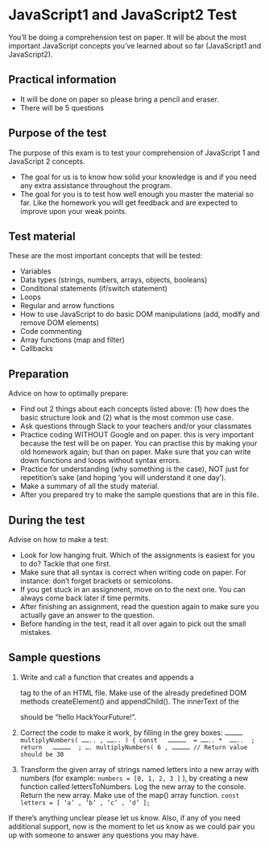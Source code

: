 # JavaScript1 and JavaScript2 Test

You’ll be doing a comprehension test on paper. It will be about the most important JavaScript concepts you’ve learned about so far (JavaScript1 and JavaScript2). 

## Practical information
-  It will be done on paper so please bring a pencil and eraser.
- There will be 5 questions

## Purpose of the test
The purpose of this exam is to test your comprehension of JavaScript 1 and JavaScript 2 concepts.
- The goal for us is to know how solid your knowledge is and if you need any extra assistance throughout the program.
- The goal for you is to test how well enough you master the material so far.
Like the homework you will get feedback and are expected to improve upon your weak points.

## Test material
These are the most important concepts that will be tested:
- Variables
- Data types (strings, numbers, arrays, objects, booleans)
- Conditional statements (if/switch statement)
- Loops
- Regular and arrow functions
- How to use JavaScript to do basic DOM manipulations (add, modify and remove DOM elements)
- Code commenting
- Array functions (map and filter)
- Callbacks

## Preparation
Advice on how to optimally prepare:
- Find out 2 things about each concepts listed above: (1) how does the basic structure look and (2) what is the most common use case.
- Ask questions through Slack to your teachers and/or your classmates
- Practice coding WITHOUT Google and on paper.
	this is very important because the test will be on paper. You can practise this by making your old homework again; but than on paper. Make sure that you can write down functions and loops without syntax errors. 
- Practice for understanding (why something is the case), NOT just for repetition’s sake (and hoping ‘you will understand it one day’).
- Make a summary of all the study material.
- After you prepared try to make the sample questions that are in this file.

## During the test
Advise on how to make a test:
- Look for low hanging fruit. Which of the assignments is easiest for you to do? Tackle that one first. 
- Make sure that all syntax is correct when writing code on paper. For instance: don’t forget brackets or semicolons.  
- If you get stuck in an assignment, move on to the next one. You can always come back later if time permits.
- After finishing an assignment, read the question again to make sure you actually gave an answer to the question. 
- Before handing in the test, read it all over again to pick out the small mistakes.

## Sample questions
1. Write and call a function that creates and appends a <p> tag to the <body> of an HTML file. Make use of the already predefined DOM methods createElement() and appendChild(). The innerText of the <p> should be “hello HackYourFuture!”.

2. Correct the code to make it work, by filling in the grey boxes:
`…………… multiplyNumbers( …….. , …….. ) {
	const	……………  = …….. *  ……..  ;
	return	 ……………  ;
	….
	multiplyNumbers( 6 , ……………
// Return value should be 30`

3. Transform the given array of strings named letters into a new array with numbers (for example: `numbers = [0, 1, 2, 3 ]` ), by creating a new function called lettersToNumbers. Log the new array to the console. Return the new array. Make use of the map() array function. 
`const letters = [ ‘a’ , ‘b’ , ‘c’ , ‘d’ ];`




If there’s anything unclear please let us know. Also, if any of you need additional support, now is the moment to let us know as we could pair you up with someone to answer any questions you may have.
